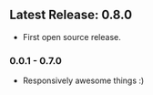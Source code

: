 ## Latest Release: 0.8.0

* First open source release. 

### 0.0.1 - 0.7.0

* Responsively awesome things :)